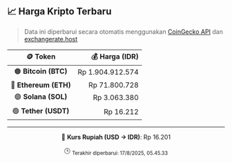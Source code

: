 

<!-- HARGA_KRIPTO -->
## 📈 Harga Kripto Terbaru

> Data ini diperbarui secara otomatis menggunakan [CoinGecko API](https://www.coingecko.com/) dan [exchangerate.host](https://exchangerate.host/)

<div align="center">

| 🪙 Token | 💰 Harga (IDR) |
|:------:|---------------:|
| 🟠 **Bitcoin (BTC)**   | Rp 1.904.912.574 |
| 🔵 **Ethereum (ETH)**  | Rp 71.800.728 |
| 🟣 **Solana (SOL)**    | Rp 3.063.380 |
| 🟢 **Tether (USDT)**   | Rp 16.212 |

---

💱 **Kurs Rupiah (USD → IDR)**: Rp 16.201

🕒 <sub>Terakhir diperbarui: 17/8/2025, 05.45.33</sub>

</div>
<!-- /HARGA_KRIPTO -->